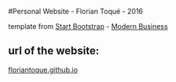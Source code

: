 #Personal Website - Florian Toqué - 2016

 template from [Start Bootstrap](http://startbootstrap.com/) - [Modern Business](http://startbootstrap.com/template-overviews/modern-business/)

## url of the website:
<a href="http://floriantoque.github.io">floriantoque.github.io</a>
